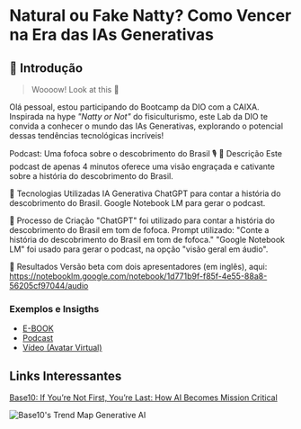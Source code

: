 # Natural ou Fake Natty? Como Vencer na Era das IAs Generativas

## 🚀 Introdução

> Woooow! Look at this 👀

Olá pessoal, estou participando do Bootcamp da DIO com a CAIXA. Inspirada na hype _"Natty or Not"_ do fisiculturismo, este Lab da DIO te convida a conhecer o mundo das IAs Generativas, explorando o potencial dessas tendências tecnológicas incríveis!

Podcast: Uma fofoca sobre o descobrimento do Brasil 🎙️
📒 Descrição
Este podcast de apenas 4 minutos oferece uma visão engraçada e cativante sobre a história do descobrimento do Brasil.

🤖 Tecnologias Utilizadas
IA Generativa ChatGPT para contar a história do descobrimento do Brasil. 
Google Notebook LM para gerar o podcast.

🧐 Processo de Criação
"ChatGPT" foi utilizado para contar a história do descobrimento do Brasil em tom de fofoca. Prompt utilizado: "Conte a história do descobrimento do Brasil em tom de fofoca."
"Google Notebook LM" foi usado para gerar o podcast, na opção "visão geral em áudio". 

🚀 Resultados
Versão beta com dois apresentadores (em inglês), aqui: https://notebooklm.google.com/notebook/1d771b9f-f85f-4e55-88a8-56205cf97044/audio



### Exemplos e Insigths

- [E-BOOK](/exemplos/E-BOOK.md)
- [Podcast](/exemplos/PODCAST.md)
- [Vídeo (Avatar Virtual)](/exemplos/VIDEO.md)

## Links Interessantes

[Base10: If You’re Not First, You’re Last: How AI Becomes Mission Critical](https://base10.vc/post/generative-ai-mission-critical/)

![Base10's Trend Map Generative AI](https://github.com/digitalinnovationone/lab-natty-or-not/assets/730492/f4df26e8-f8f7-4419-8252-c69d73ea930c)
